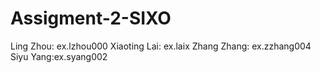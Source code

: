 # Assigment-2-SIXO

Ling Zhou: ex.lzhou000
Xiaoting Lai: ex.laix
Zhang Zhang: ex.zzhang004
Siyu Yang:ex.syang002
